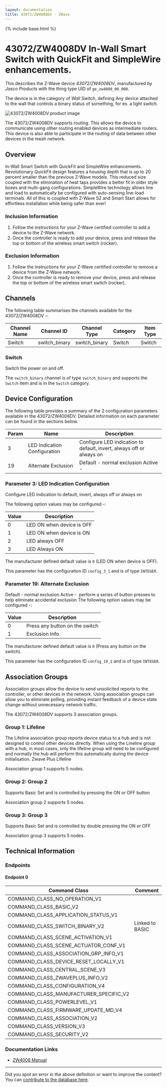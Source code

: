 ```yaml
---
layout: documentation
title: 43072/ZW4008DV - ZWave
---
```


{% include base.html %}

# 43072/ZW4008DV In-Wall Smart Switch with QuickFit and SimpleWire enhancements.
This describes the Z-Wave device *43072/ZW4008DV*, manufactured by *Jasco Products* with the thing type UID of ```ge_zw4008_00_000```.

The device is in the category of *Wall Switch*, defining Any device attached to the wall that controls a binary status of something, for ex. a light switch.

![43072/ZW4008DV product image](https://www.cd-jackson.com/zwave_device_uploads/1155/1155_default.jpg)


The 43072/ZW4008DV supports routing. This allows the device to communicate using other routing enabled devices as intermediate routers.  This device is also able to participate in the routing of data between other devices in the mesh network.

## Overview

In-Wall Smart Switch with QuickFit and SimpleWire enhancements. Revolutionary QuickFit design features a housing depth that is up to 20 percent smaller than the previous Z-Wave models. This reduced size coupled with the elimination of heat taps provides a better fit in older style boxes and multi-gang configurations. SimpleWire technology allows line and load to automatically be configured with auto-sensing line-load terminals. All of this is coupled with Z-Wave S2 and Smart Start allows for effortless installation while being safer than ever!

### Inclusion Information

  1. Follow the instructions for your Z-Wave certified controller to add a device to the Z-Wave network.
  2. Once the controller is ready to add your device, press and release the top or bottom of the wireless smart switch (rocker).

### Exclusion Information

  1. Follow the instructions for your Z-Wave certified controller to remove a device from the Z-Wave network.
  2. Once the controller is ready to remove your device, press and release the top or bottom of the wireless smart switch (rocker).

## Channels

The following table summarises the channels available for the 43072/ZW4008DV -:

| Channel Name | Channel ID | Channel Type | Category | Item Type |
|--------------|------------|--------------|----------|-----------|
| Switch | switch_binary | switch_binary | Switch | Switch | 

### Switch
Switch the power on and off.

The ```switch_binary``` channel is of type ```switch_binary``` and supports the ```Switch``` item and is in the ```Switch``` category.



## Device Configuration

The following table provides a summary of the 2 configuration parameters available in the 43072/ZW4008DV.
Detailed information on each parameter can be found in the sections below.

| Param | Name  | Description |
|-------|-------|-------------|
| 3 | LED Indication Configuration | Configure LED indication to default, invert, always off or always on |
| 19 | Alternate Exclusion | Default - normal exclusion Active - |

### Parameter 3: LED Indication Configuration

Configure LED indication to default, invert, always off or always on

The following option values may be configured -:

| Value  | Description |
|--------|-------------|
| 0 | LED ON when device is OFF |
| 1 | LED ON when device is ON |
| 2 | LED always OFF |
| 3 | LED Always ON |

The manufacturer defined default value is ```0``` (LED ON when device is OFF).

This parameter has the configuration ID ```config_3_1``` and is of type ```INTEGER```.


### Parameter 19: Alternate Exclusion

Default - normal exclusion Active -
 perform a series of button presses to help eliminate accidental exclusion
The following option values may be configured -:

| Value  | Description |
|--------|-------------|
| 0 | Press any button on the switch |
| 1 | Exclusion Info |

The manufacturer defined default value is ```0``` (Press any button on the switch).

This parameter has the configuration ID ```config_19_1``` and is of type ```INTEGER```.


## Association Groups

Association groups allow the device to send unsolicited reports to the controller, or other devices in the network. Using association groups can allow you to eliminate polling, providing instant feedback of a device state change without unnecessary network traffic.

The 43072/ZW4008DV supports 3 association groups.

### Group 1: Lifeline

The Lifeline association group reports device status to a hub and is not designed to control other devices directly. When using the Lineline group with a hub, in most cases, only the lifeline group will need to be configured and normally the hub will perform this automatically during the device initialisation.
Zwave Plus Lifeline

Association group 1 supports 5 nodes.

### Group 2: Group 2

Supports Basic Set and is controlled by pressing the ON or OFF button

Association group 2 supports 5 nodes.

### Group 3: Group 3

Supports Basic Set and is controlled by double pressing the ON or OFF

Association group 3 supports 5 nodes.

## Technical Information

### Endpoints

#### Endpoint 0

| Command Class | Comment |
|---------------|---------|
| COMMAND_CLASS_NO_OPERATION_V1| |
| COMMAND_CLASS_BASIC_V2| |
| COMMAND_CLASS_APPLICATION_STATUS_V1| |
| COMMAND_CLASS_SWITCH_BINARY_V2| Linked to BASIC|
| COMMAND_CLASS_SCENE_ACTIVATION_V1| |
| COMMAND_CLASS_SCENE_ACTUATOR_CONF_V1| |
| COMMAND_CLASS_ASSOCIATION_GRP_INFO_V1| |
| COMMAND_CLASS_DEVICE_RESET_LOCALLY_V1| |
| COMMAND_CLASS_CENTRAL_SCENE_V3| |
| COMMAND_CLASS_ZWAVEPLUS_INFO_V2| |
| COMMAND_CLASS_CONFIGURATION_V4| |
| COMMAND_CLASS_MANUFACTURER_SPECIFIC_V2| |
| COMMAND_CLASS_POWERLEVEL_V1| |
| COMMAND_CLASS_FIRMWARE_UPDATE_MD_V4| |
| COMMAND_CLASS_ASSOCIATION_V2| |
| COMMAND_CLASS_VERSION_V3| |
| COMMAND_CLASS_SECURITY_V2| |

### Documentation Links

* [ZW4008 Manual](https://www.cd-jackson.com/zwave_device_uploads/1155/B1YLc65eVlS.pdf)

---

Did you spot an error in the above definition or want to improve the content?
You can [contribute to the database here](http://www.cd-jackson.com/index.php/zwave/zwave-device-database/zwave-device-list/devicesummary/1155).
